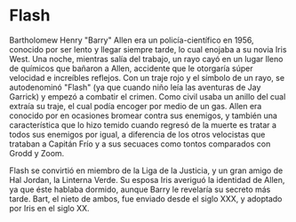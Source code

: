 # Flash

Bartholomew Henry "Barry" Allen era un policía-científico en 1956, conocido por ser lento y llegar siempre tarde, lo cual enojaba a su novia Iris West. Una noche, mientras salía del trabajo, un rayo cayó en un lugar lleno de químicos que bañaron a Allen, accidente que le otorgaría súper velocidad e increíbles reflejos. Con un traje rojo y el símbolo de un rayo, se autodenominó "Flash" (ya que cuando niño leía las aventuras de Jay Garrick) y empezó a combatir el crimen. Como civil usaba un anillo del cual extraía su traje, el cual podía encoger por medio de un gas. Allen era conocido por en ocasiones bromear contra sus enemigos, y también una característica que lo hizo temido cuando regresó de la muerte es tratar a todos sus enemigos por igual, a diferencia de los otros velocistas que trataban a Capitán Frío y a sus secuaces como tontos comparados con Grodd y Zoom.

Flash se convirtió en miembro de la Liga de la Justicia, y un gran amigo de Hal Jordan, la Linterna Verde. Su esposa Iris averiguó la identidad de Allen, ya que éste hablaba dormido, aunque Barry le revelaría su secreto más tarde. Bart, el nieto de ambos, fue enviado desde el siglo XXX, y adoptado por Iris en el siglo XX. 
